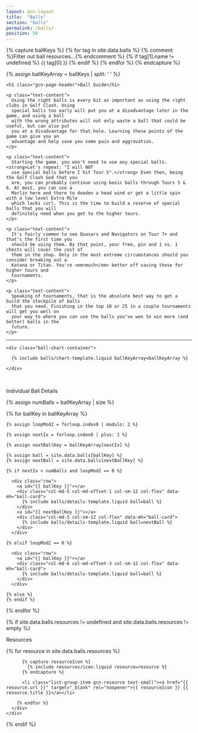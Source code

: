 ```yaml
---
layout: gcn-layout
title:  "Balls"
section: "balls"
permalink: /balls/
position: 50
---
```


{% capture ballKeys %}
  {% for tag in site.data.balls %}
    {% comment %}Filter out ball resources...{% endcomment %}
    {% if tag[1].name != undefined %}
      {{ tag[0] }}
    {% endif %}
  {% endfor %}
{% endcapture %}

{% assign ballKeyArray = ballKeys | split: ' ' %}

<div class="row">
  <div class="col-md-5 col-md-offset-1 col-sm-12">

    <h1 class="gcn-page-header">Ball Guide</h1>

    <p class="text-content">
      Using the right balls is every bit as important as using the right clubs in Golf Clash. Using
      special balls too early will put you at a disadvantage later in the game, and using a ball
      with the wrong attributes will not only waste a ball that could be useful, but can also put
      you at a disadvantage for that hole. Learning these points of the game can give you an
      advantage and help save you some pain and aggravation.
    </p>

    <p class="text-content">
      Starting the game, you won't need to use any special balls. <strong>Let's repeat: "I will NOT
      use special balls before I hit Tour 5".</strong> Even then, being the Golf Clash God that you
      are, you can probably continue using basic balls through Tours 5 & 6. At most, you can use a
      Marlin here and there to deaden a head wind or get a little spin with a low level Extra Mile
      which lacks curl. This is the time to build a reserve of special balls that you will
      definitely need when you get to the higher tours.
    </p>

    <p class="text-content">
      It's fairly common to see Quasars and Navigators on Tour 7+ and that's the first time you
      should be using them. By that point, your free, pin and 1 vs. 1 chests will cover the cost of
      them in the shop. Only in the most extreme circumstances should you consider breaking out a
      Katana or Titan. You're <em>much</em> better off saving those for higher tours and
      tournaments.
    </p>

    <p class="text-content">
      Speaking of tournaments, that is the absolute best way to get a build the stockpile of balls
      that you need. Finishing in the top 10 or 25 in a couple tournaments will get you well on
      your way to where you can use the balls you've won to win more (and better) balls in the
      future.
    </p>

  </div>
  <div class="col-sm-12 visible-sm visible-xs">
    <hr>
  </div>
  <div class="col-md-5 col-sm-12">

    <div class="ball-chart-container">

      {% include balls/chart-template.liquid ballKeyArray=ballKeyArray %}

    </div>

  </div>
</div>

<br>

<p class="lead text-center">Individual Ball Details</p>

<div>

  {% assign numBalls = ballKeyArray | size %}

  {% for ballKey in ballKeyArray %}

    {% assign loopMod2 = forloop.index0 | modulo: 2 %}

    {% assign nextIx = forloop.index0 | plus: 1 %}

    {% assign nextBallKey = ballKeyArray[nextIx] %}

    {% assign ball = site.data.balls[ballKey] %}
    {% assign nextBall = site.data.balls[nextBallKey] %}

    {% if nextIx < numBalls and loopMod2 == 0 %}

      <div class="row">
        <a id="{{ ballKey }}"></a>
        <div class="col-md-5 col-md-offset-1 col-sm-12 col-flex" data-mh="ball-card">
          {% include balls/details-template.liquid ball=ball %}
        </div>
        <a id="{{ nextBallKey }}"></a>
        <div class="col-md-5 col-sm-12 col-flex" data-mh="ball-card">
          {% include balls/details-template.liquid ball=nextBall %}
        </div>
      </div>

    {% elsif loopMod2 == 0 %}

      <div class="row">
        <a id="{{ ballKey }}"></a>
        <div class="col-md-6 col-md-offset-3 col-sm-12 col-flex" data-mh="ball-card">
          {% include balls/details-template.liquid ball=ball %}
        </div>
      </div>

    {% else %}
    {% endif %}

  {% endfor %}

</div>

{% if site.data.balls.resources != undefined and site.data.balls.resources != empty %}

  <div class="row">
    <div class="col-lg-8 col-lg-offset-2 col-md-10 col-md-offset-1 col-sm-12">
      <p class="lead text-center">Resources</p>
      <div class="list-group">
        {% for resource in site.data.balls.resources %}

          {% capture resourceIcon %}
            {% include resources/icon.liquid resource=resource %}
          {% endcapture %}

          <li class="list-group-item gcn-resource text-small"><a href="{{ resource.url }}" target="_blank" rel="noopener">{{ resourceIcon }} {{ resource.title }}</a></li>

        {% endfor %}
      </div>
    </div>
  </div>

{% endif %}

